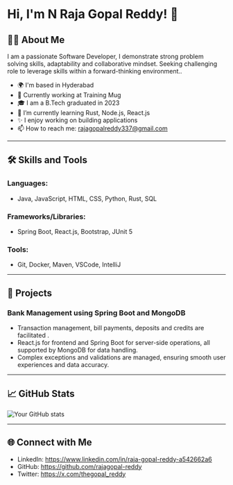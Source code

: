 # Hi, I'm N Raja Gopal Reddy! 👋

## 👨‍💻 About Me

I am a passionate Software Developer, I demonstrate strong problem solving skills, adaptability and collaborative
mindset. Seeking challenging role to leverage skills within a forward-thinking environment..

- 🌍 I'm based in Hyderabad
- 💼 Currently working at Training Mug
- 🎓 I am a B.Tech graduated in 2023
- 🌱 I’m currently learning Rust, Node.js, React.js
- ✨ I enjoy working on building applications
- 📫 How to reach me: rajagopalreddy337@gmail.com

---

## 🛠️ Skills and Tools

### Languages:
- Java, JavaScript, HTML, CSS, Python, Rust, SQL

### Frameworks/Libraries:
- Spring Boot, React.js, Bootstrap, JUnit 5

### Tools:
- Git, Docker, Maven, VSCode, IntelliJ

---

## 🚀 Projects

### Bank Management using Spring Boot and MongoDB 
- Transaction management, bill payments, deposits and credits are facilitated .
- React.js for frontend and Spring Boot for server-side operations, all supported by MongoDB for data handling.
- Complex exceptions and validations are managed, ensuring smooth user experiences and data accuracy.


---

## 📈 GitHub Stats

![Your GitHub stats](https://github-readme-stats.vercel.app/api?username=rajagopal-reddy&show_icons=true&theme=radical)

---

## 🌐 Connect with Me

- LinkedIn: https://www.linkedin.com/in/raja-gopal-reddy-a542662a6
- GitHub: https://github.com/rajagopal-reddy
- Twitter: https://x.com/thegopal_reddy
